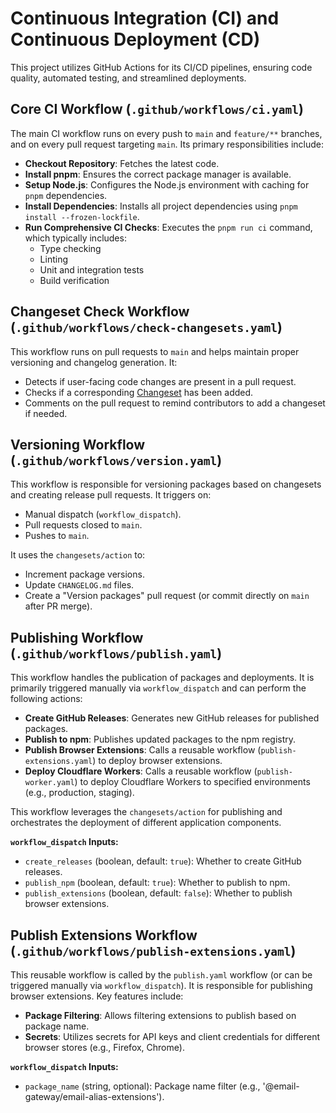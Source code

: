 # Continuous Integration (CI) and Continuous Deployment (CD)

This project utilizes GitHub Actions for its CI/CD pipelines, ensuring code quality, automated testing, and streamlined deployments.

## Core CI Workflow (`.github/workflows/ci.yaml`)

The main CI workflow runs on every push to `main` and `feature/**` branches, and on every pull request targeting `main`. Its primary responsibilities include:

- **Checkout Repository**: Fetches the latest code.
- **Install pnpm**: Ensures the correct package manager is available.
- **Setup Node.js**: Configures the Node.js environment with caching for `pnpm` dependencies.
- **Install Dependencies**: Installs all project dependencies using `pnpm install --frozen-lockfile`.
- **Run Comprehensive CI Checks**: Executes the `pnpm run ci` command, which typically includes:
  - Type checking
  - Linting
  - Unit and integration tests
  - Build verification

## Changeset Check Workflow (`.github/workflows/check-changesets.yaml`)

This workflow runs on pull requests to `main` and helps maintain proper versioning and changelog generation. It:

- Detects if user-facing code changes are present in a pull request.
- Checks if a corresponding [Changeset](https://github.com/changesets/changesets) has been added.
- Comments on the pull request to remind contributors to add a changeset if needed.

## Versioning Workflow (`.github/workflows/version.yaml`)

This workflow is responsible for versioning packages based on changesets and creating release pull requests. It triggers on:

- Manual dispatch (`workflow_dispatch`).
- Pull requests closed to `main`.
- Pushes to `main`.

It uses the `changesets/action` to:

- Increment package versions.
- Update `CHANGELOG.md` files.
- Create a "Version packages" pull request (or commit directly on `main` after PR merge).

## Publishing Workflow (`.github/workflows/publish.yaml`)

This workflow handles the publication of packages and deployments. It is primarily triggered manually via `workflow_dispatch` and can perform the following actions:

- **Create GitHub Releases**: Generates new GitHub releases for published packages.
- **Publish to npm**: Publishes updated packages to the npm registry.
- **Publish Browser Extensions**: Calls a reusable workflow (`publish-extensions.yaml`) to deploy browser extensions.
- **Deploy Cloudflare Workers**: Calls a reusable workflow (`publish-worker.yaml`) to deploy Cloudflare Workers to specified environments (e.g., production, staging).

This workflow leverages the `changesets/action` for publishing and orchestrates the deployment of different application components.

**`workflow_dispatch` Inputs:**

- `create_releases` (boolean, default: `true`): Whether to create GitHub releases.
- `publish_npm` (boolean, default: `true`): Whether to publish to npm.
- `publish_extensions` (boolean, default: `false`): Whether to publish browser extensions.

## Publish Extensions Workflow (`.github/workflows/publish-extensions.yaml`)

This reusable workflow is called by the `publish.yaml` workflow (or can be triggered manually via `workflow_dispatch`). It is responsible for publishing browser extensions. Key features include:

- **Package Filtering**: Allows filtering extensions to publish based on package name.
- **Secrets**: Utilizes secrets for API keys and client credentials for different browser stores (e.g., Firefox, Chrome).

**`workflow_dispatch` Inputs:**

- `package_name` (string, optional): Package name filter (e.g., '@email-gateway/email-alias-extensions').
